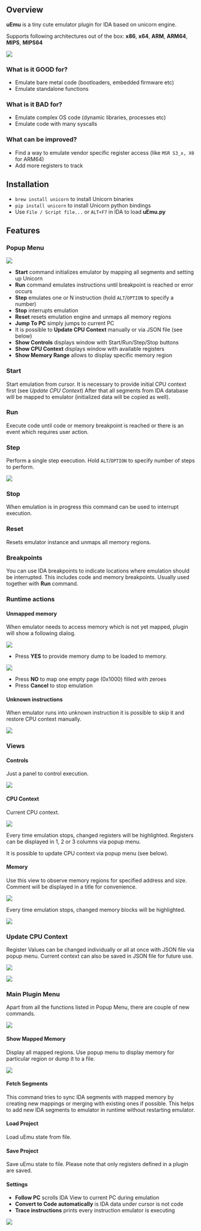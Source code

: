 ## Overview

**uEmu** is a tiny cute emulator plugin for IDA based on unicorn engine.

Supports following architectures out of the box: **x86**, **x64**, **ARM**, **ARM64**, **MIPS**, **MIPS64**

![](./Resources/screenshots/doc_overview.png)

### What is it GOOD for?

- Emulate bare metal code (bootloaders, embedded firmware etc)
- Emulate standalone functions

### What is it BAD for?

- Emulate complex OS code (dynamic libraries, processes etc)
- Emulate code with many syscalls

### What can be improved?

- Find a way to emulate vendor specific register access (like `MSR S3_x, X0` for ARM64)
- Add more registers to track

## Installation

- `brew install unicorn` to install Unicorn binaries
- `pip install unicorn` to install Unicorn python bindings
- Use `File / Script file...` or `ALT+F7` in IDA to load **uEmu.py**

## Features

### Popup Menu

![](./Resources/screenshots/doc_popup.png)

- **Start** command initializes emulator by mapping all segments and setting up Unicorn
- **Run** command emulates instructions until breakpoint is reached or error occurs
- **Step** emulates one or N instruction (hold `ALT`/`OPTION` to specify a number)
- **Stop** interrupts emulation
- **Reset** resets emulation engine and unmaps all memory regions
- **Jump To PC** simply jumps to current PC
- It is possible to **Update CPU Context** manually or via JSON file (see below)
- **Show Controls** displays window with Start/Run/Step/Stop buttons
- **Show CPU Context** displays window with available registers
- **Show Memory Range** allows to display specific memory region

### Start

Start emulation from cursor. It is necessary to provide initial CPU context first (see _Update CPU Context_)
After that all segments from IDA database will be mapped to emulator (initialized data will be copied as well).

### Run

Execute code until code or memory breakpoint is reached or there is an event which requires user action.

### Step

Perform a single step execution. Hold `ALT`/`OPTION` to specify number of steps to perform.

![](./Resources/screenshots/doc_stepcnt.png)

### Stop

When emulation is in progress this command can be used to interrupt execution.

### Reset

Resets emulator instance and unmaps all memory regions.

### Breakpoints

You can use IDA breakpoints to indicate locations where emulation should be interrupted. 
This includes code and memory breakpoints.
Usually used together with **Run** command.

### Runtime actions

#### Unmapped memory

When emulator needs to access memory which is not yet mapped, plugin will show a following dialog.

![](./Resources/screenshots/doc_actmap.png)

- Press **YES** to provide memory dump to be loaded to memory.

![](./Resources/screenshots/doc_mapbin.png)

- Press **NO** to map one empty page (0x1000) filled with zeroes
- Press **Cancel** to stop emulation

#### Unknown instructions

When emulator runs into unknown instruction it is possible to skip it and restore CPU context manually.

![](./Resources/screenshots/doc_actins.png)

### Views

#### Controls

Just a panel to control execution.

![](./Resources/screenshots/doc_controls.png)

#### CPU Context

Current CPU context.

![](./Resources/screenshots/doc_regview.png)

Every time emulation stops, changed registers will be highlighted. Registers can be displayed in 1, 2 or 3 columns via popup menu.

It is possible to update CPU context via popup menu (see below).

#### Memory

Use this view to observe memory regions for specified address and size. Comment will be displayed in a title for convenience.

![](./Resources/screenshots/doc_showmem.png)

Every time emulation stops, changed memory blocks will be highlighted.

![](./Resources/screenshots/doc_memview.png)

### Update CPU Context

Register Values can be changed individually or all at once with JSON file via popup menu.
Current context can also be saved in JSON file for future use.

![](./Resources/screenshots/doc_changectx.png)

![](./Resources/screenshots/doc_regupdate.png)

### Main Plugin Menu

Apart from all the functions listed in Popup Menu, there are couple of new commands.

![](./Resources/screenshots/doc_main.png)

#### Show Mapped Memory

Display all mapped regions. Use popup menu to display memory for particular region or dump it to a file.

![](./Resources/screenshots/doc_mappedmem.png)

#### Fetch Segments

This command tries to sync IDA segments with mapped memory by creating new mappings or merging with existing ones if possible.
This helps to add new IDA segments to emulator in runtime without restarting emulator.

#### Load Project

Load uEmu state from file.

#### Save Project

Save uEmu state to file.
Please note that only registers defined in a plugin are saved.

#### Settings

- **Follow PC** scrolls IDA View to current PC during emulation
- **Convert to Code automatically** is IDA data under cursor is not code
- **Trace instructions** prints every instruction emulator is executing

![](./Resources/screenshots/doc_settings.png)




